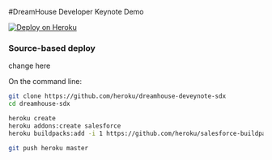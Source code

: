 #DreamHouse Developer Keynote Demo

[![Deploy on Heroku](https://www.herokucdn.com/deploy/button.svg)](https://heroku.com/deploy)

### Source-based deploy
change here

On the command line:

```bash
git clone https://github.com/heroku/dreamhouse-deveynote-sdx
cd dreamhouse-sdx

heroku create
heroku addons:create salesforce
heroku buildpacks:add -i 1 https://github.com/heroku/salesforce-buildpack.git

git push heroku master
```
